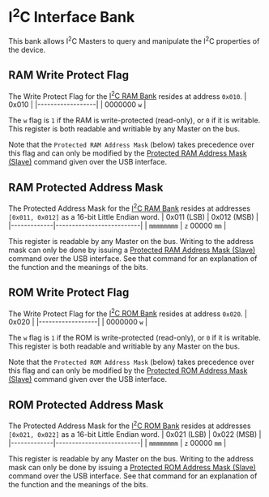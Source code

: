 # I<sup>2</sup>C Interface Bank
This bank allows I<sup>2</sup>C Masters to query and manipulate the I<sup>2</sup>C properties of the device.

## RAM Write Protect Flag
The Write Protect Flag for the [I<sup>2</sup>C RAM Bank](RamBank.md) resides at address `0x010`.
| 0x010            |
|------------------|
| 0000000&nbsp;`w` |

The `w` flag is `1` if the RAM is write-protected (read-only), or `0` if it is writable.  This register is both readable and writiable by any Master on the bus.

Note that the `Protected RAM Address Mask` (below) takes precedence over this flag and can only be modified by the
[Protected RAM Address Mask (Slave)](../UsbDeviceModel/I2c/Reports/0x10.md) command given over the USB interface.

## RAM Protected Address Mask
The Protected Address Mask for the [I<sup>2</sup>C RAM Bank](RamBank.md) resides at addresses `[0x011, 0x012]` as a 16-bit Little Endian word.
| 0x011 (LSB) | 0x012 (MSB)              |
|-------------|--------------------------|
| `mmmmmmmm`  | `z`&nbsp;00000&nbsp;`mm` |

This register is readable by any Master on the bus.  Writing to the address mask can only be done by issuing a
[Protected RAM Address Mask (Slave)](../UsbDeviceModel/I2c/Reports/0x10.md) command over the USB interface.  See that command for an explanation of the function
and the meanings of the bits.

## ROM Write Protect Flag
The Write Protect Flag for the [I<sup>2</sup>C ROM Bank](RomBank.md) resides at address `0x020`.
| 0x020            |
|------------------|
| 0000000&nbsp;`w` |

The `w` flag is `1` if the ROM is write-protected (read-only), or `0` if it is writable.  This register is both readable and writiable by any Master on the bus.

Note that the `Protected ROM Address Mask` (below) takes precedence over this flag and can only be modified by the
[Protected ROM Address Mask (Slave)](../UsbDeviceModel/I2c/Reports/0x18.md) command given over the USB interface.

## ROM Protected Address Mask
The Protected Address Mask for the [I<sup>2</sup>C ROM Bank](RomBank.md) resides at addresses `[0x021, 0x022]` as a 16-bit Little Endian word.
| 0x021 (LSB) | 0x022 (MSB)              |
|-------------|--------------------------|
| `mmmmmmmm`  | `z`&nbsp;00000&nbsp;`mm` |

This register is readable by any Master on the bus.  Writing to the address mask can only be done by issuing a
[Protected ROM Address Mask (Slave)](../UsbDeviceModel/I2c/Reports/0x18.md) command over the USB interface.  See that command for an explanation of the function
and the meanings of the bits.
